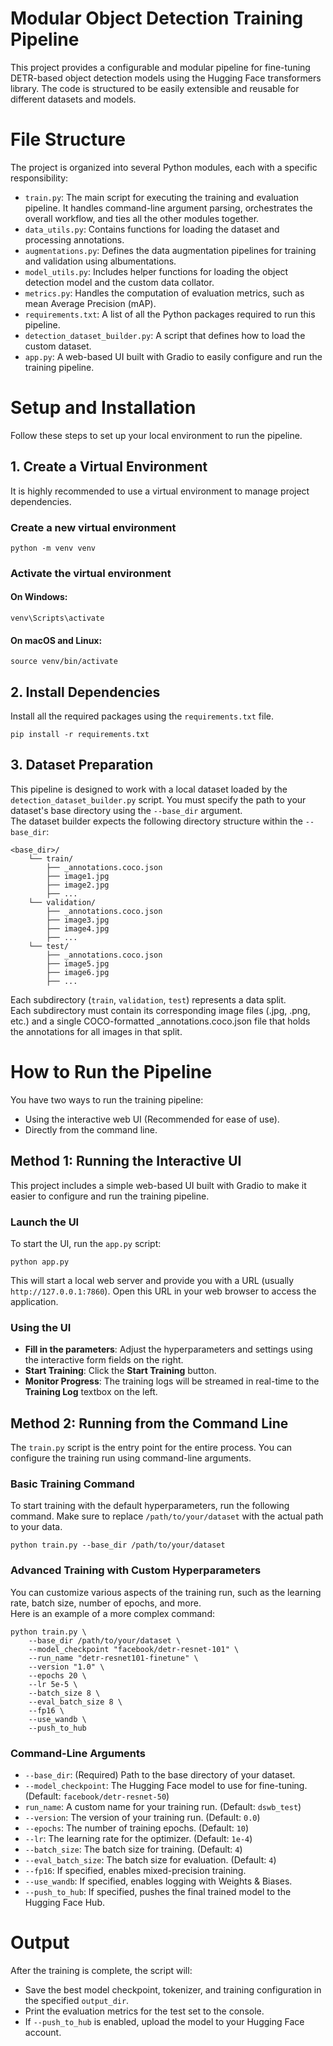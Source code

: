 # Modular Object Detection Training Pipeline
This project provides a configurable and modular pipeline for fine-tuning DETR-based object detection models using the Hugging Face transformers library. The code is structured to be easily extensible and reusable for different datasets and models.

# File Structure
The project is organized into several Python modules, each with a specific responsibility:
- `train.py`: The main script for executing the training and evaluation pipeline. It handles command-line argument parsing, orchestrates the overall workflow, and ties all the other modules together.
- `data_utils.py`: Contains functions for loading the dataset and processing annotations.
- `augmentations.py`: Defines the data augmentation pipelines for training and validation using albumentations.
- `model_utils.py`: Includes helper functions for loading the object detection model and the custom data collator.
- `metrics.py`: Handles the computation of evaluation metrics, such as mean Average Precision (mAP).
- `requirements.txt`: A list of all the Python packages required to run this pipeline.
- `detection_dataset_builder.py`: A script that defines how to load the custom dataset.
- `app.py`: A web-based UI built with Gradio to easily configure and run the training pipeline.

# Setup and Installation
Follow these steps to set up your local environment to run the pipeline.

## 1. Create a Virtual Environment
It is highly recommended to use a virtual environment to manage project dependencies.

### Create a new virtual environment

    python -m venv venv
    
### Activate the virtual environment
#### On Windows:

    venv\Scripts\activate
    
#### On macOS and Linux:

    source venv/bin/activate

## 2. Install Dependencies
Install all the required packages using the `requirements.txt` file.

    pip install -r requirements.txt

## 3. Dataset Preparation
This pipeline is designed to work with a local dataset loaded by the `detection_dataset_builder.py` script. You must specify the path to your dataset's base directory using the `--base_dir` argument.\
The dataset builder expects the following directory structure within the `--base_dir`:

    <base_dir>/
        └── train/
            ├── _annotations.coco.json
            ├── image1.jpg
            ├── image2.jpg
            ├── ...
        └── validation/
            ├── _annotations.coco.json
            ├── image3.jpg
            ├── image4.jpg
            ├── ...
        └── test/
            ├── _annotations.coco.json
            ├── image5.jpg
            ├── image6.jpg
            ├── ...

Each subdirectory (`train`, `validation`, `test`) represents a data split.\
Each subdirectory must contain its corresponding image files (.jpg, .png, etc.) and a single COCO-formatted _annotations.coco.json file that holds the annotations for all images in that split.

# How to Run the Pipeline
You have two ways to run the training pipeline:
- Using the interactive web UI (Recommended for ease of use).
- Directly from the command line.

## Method 1: Running the Interactive UI
This project includes a simple web-based UI built with Gradio to make it easier to configure and run the training pipeline.

### Launch the UI
To start the UI, run the `app.py` script:

    python app.py

This will start a local web server and provide you with a URL (usually `http://127.0.0.1:7860`). Open this URL in your web browser to access the application.

### Using the UI
- **Fill in the parameters**: Adjust the hyperparameters and settings using the interactive form fields on the right.
- **Start Training**: Click the **Start Training** button.
- **Monitor Progress**: The training logs will be streamed in real-time to the **Training Log** textbox on the left.

## Method 2: Running from the Command Line
The `train.py` script is the entry point for the entire process. You can configure the training run using command-line arguments.

### Basic Training Command
To start training with the default hyperparameters, run the following command. Make sure to replace `/path/to/your/dataset` with the actual path to your data.

    python train.py --base_dir /path/to/your/dataset

### Advanced Training with Custom Hyperparameters
You can customize various aspects of the training run, such as the learning rate, batch size, number of epochs, and more.\
Here is an example of a more complex command:

    python train.py \
        --base_dir /path/to/your/dataset \
        --model_checkpoint "facebook/detr-resnet-101" \
        --run_name "detr-resnet101-finetune" \
        --version "1.0" \
        --epochs 20 \
        --lr 5e-5 \
        --batch_size 8 \
        --eval_batch_size 8 \
        --fp16 \
        --use_wandb \
        --push_to_hub

### Command-Line Arguments
- `--base_dir`: (Required) Path to the base directory of your dataset.
- `--model_checkpoint`: The Hugging Face model to use for fine-tuning. (Default: `facebook/detr-resnet-50`)
- `run_name`: A custom name for your training run. (Default: `dswb_test`)
- `--version`: The version of your training run. (Default: `0.0`)
- `--epochs`: The number of training epochs. (Default: `10`)
- `--lr`: The learning rate for the optimizer. (Default: `1e-4`)
- `--batch_size`: The batch size for training. (Default: `4`)
- `--eval_batch_size`: The batch size for evaluation. (Default: `4`)
- `--fp16`: If specified, enables mixed-precision training.
- `--use_wandb`: If specified, enables logging with Weights & Biases.
- `--push_to_hub`: If specified, pushes the final trained model to the Hugging Face Hub.

# Output
After the training is complete, the script will:
- Save the best model checkpoint, tokenizer, and training configuration in the specified `output_dir`.
- Print the evaluation metrics for the test set to the console.
- If `--push_to_hub` is enabled, upload the model to your Hugging Face account.

